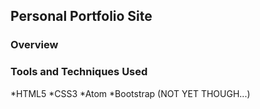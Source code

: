 ## Personal Portfolio Site

### Overview

### Tools and Techniques Used

*HTML5
*CSS3
*Atom
*Bootstrap (NOT YET THOUGH...)
